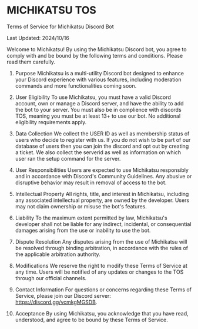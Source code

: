 # MICHIKATSU TOS

Terms of Service for Michikatsu Discord Bot

Last Updated: 2024/10/16

Welcome to Michikatsu! By using the Michikatsu Discord bot, you agree to comply with and be bound by the following terms and conditions. Please read them carefully.

1. Purpose
Michikatsu is a multi-utility Discord bot designed to enhance your Discord experience with various features, including moderation commands and more functionalities coming soon.

2. User Eligibility
To use Michikatsu, you must have a valid Discord account, own or manage a Discord server, and have the ability to add the bot to your server. You must also be in complience with discords TOS, meaning you must be at least 13+ to use our bot. No additional eligibility requirements apply.

3. Data Collection
We collect the USER ID as well as membership status of users who decide to register with us. If you do not wish to be part of our database of users then you can join the discord and opt out by creating a ticket. We also collect the serverid as well as information on which user ran the setup command for the server.

4. User Responsibilities
Users are expected to use Michikatsu responsibly and in accordance with Discord's Community Guidelines. Any abusive or disruptive behavior may result in removal of access to the bot.

5. Intellectual Property
All rights, title, and interest in Michikatsu, including any associated intellectual property, are owned by the developer. Users may not claim ownership or misuse the bot's features.

6. Liability
To the maximum extent permitted by law, Michikatsu's developer shall not be liable for any indirect, incidental, or consequential damages arising from the use or inability to use the bot.

7. Dispute Resolution
Any disputes arising from the use of Michikatsu will be resolved through binding arbitration, in accordance with the rules of the applicable arbitration authority.

8. Modifications
We reserve the right to modify these Terms of Service at any time. Users will be notified of any updates or changes to the TOS through our official channels.

9. Contact Information
For questions or concerns regarding these Terms of Service, please join our Discord server: https://discord.gg/vcmkgMGSDB.

10. Acceptance
By using Michikatsu, you acknowledge that you have read, understood, and agree to be bound by these Terms of Service.

